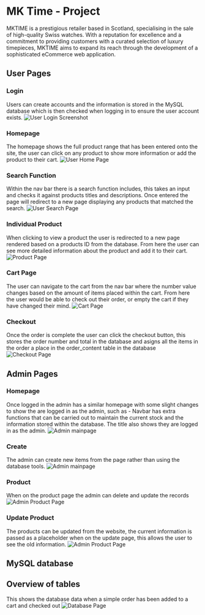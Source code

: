 # MK Time - Project

MKTIME is a prestigious retailer based in Scotland, specialising in the sale of high-quality Swiss watches. With a reputation for excellence and a commitment to providing customers with a curated selection of luxury timepieces, MKTIME aims to expand its reach through the development of a sophisticated eCommerce web application.

## User Pages

### Login

Users can create accounts and the information is stored in the MySQL database which is then checked when logging in to ensure the user account exists.
![User Login Screenshot](https://github.com/LGRV-alt/CodeSpace2024/blob/main/MK-Time%20Project/Images/User-Login.png)

### Homepage

The homepage shows the full product range that has been entered onto the site, the user can click on any product to show more information or add the product to their cart.
![User Home Page](https://github.com/LGRV-alt/CodeSpace2024/blob/main/MK-Time%20Project/Images/Home-Page.png)

### Search Function

Within the nav bar there is a search function includes, this takes an input and checks it against products titles and descriptions. Once entered the page will redirect to a new page displaying any products that matched the search.
![User Search Page](https://github.com/LGRV-alt/CodeSpace2024/blob/main/MK-Time%20Project/Images/Search-Page.png)

### Individual Product

When clicking to view a product the user is redirected to a new page rendered based on a products ID from the database. From here the user can see more detailed information about the product and add it to their cart.
![Product Page](https://github.com/LGRV-alt/CodeSpace2024/blob/main/MK-Time%20Project/Images/Product-Page.png)

### Cart Page

The user can navigate to the cart from the nav bar where the number value changes based on the amount of items placed within the cart. From here the user would be able to check out their order, or empty the cart if they have changed their mind.
![Cart Page](https://github.com/LGRV-alt/CodeSpace2024/blob/main/MK-Time%20Project/Images/Cart-Page.png)

### Checkout

Once the order is complete the user can click the checkout button, this stores the order number and total in the database and asigns all the items in the order a place in the order_content table in the database
![Checkout Page](https://github.com/LGRV-alt/CodeSpace2024/blob/main/MK-Time%20Project/Images/checkout.png)

## Admin Pages

### Homepage

Once logged in the admin has a similar homepage with some slight changes to show the are logged in as the admin, such as - Navbar has extra functions that can be carried out to maintain the current stock and the information stored within the database. The title also shows they are logged in as the admin.
![Admin mainpage](https://github.com/LGRV-alt/CodeSpace2024/blob/main/MK-Time%20Project/Images/Admin-Main.png)

### Create

The admin can create new items from the page rather than using the database tools.
![Admin mainpage](https://github.com/LGRV-alt/CodeSpace2024/blob/main/MK-Time%20Project/Images/Admin-Create.png)

### Product

When on the product page the admin can delete and update the records
![Admin Product Page](https://github.com/LGRV-alt/CodeSpace2024/blob/main/MK-Time%20Project/Images/Admin-Product.png)

### Update Product

The products can be updated from the website, the current information is passed as a placeholder when on the update page, this allows the user to see the old information.
![Admin Product Page](https://github.com/LGRV-alt/CodeSpace2024/blob/main/MK-Time%20Project/Images/Admin-Update.png)

## MySQL database

## Overview of tables

This shows the database data when a simple order has been added to a cart and checked out
![Database Page](https://github.com/LGRV-alt/CodeSpace2024/blob/main/MK-Time%20Project/Images/database.png)
